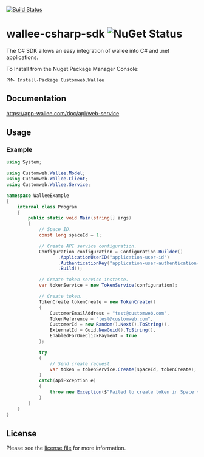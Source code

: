 [![Build Status](https://travis-ci.org/wallee-payment/wallee-csharp-sdk.svg?branch=master)](https://travis-ci.org/wallee-payment/wallee-csharp-sdk)

# wallee-csharp-sdk ![NuGet Status](https://buildstats.info/nuget/Customweb.Wallee)
The C# SDK allows an easy integration of wallee into C# and .net applications.

To Install from the Nuget Package Manager Console:

	PM> Install-Package Customweb.Wallee

## Documentation
https://app-wallee.com/doc/api/web-service

## Usage

### Example

```csharp
using System;

using Customweb.Wallee.Model;
using Customweb.Wallee.Client;
using Customweb.Wallee.Service;

namespace WalleeExample
{
    internal class Program
    {
        public static void Main(string[] args)
        {
            // Space ID.
            const long spaceId = 1;

            // Create API service configuration.
            Configuration configuration = Configuration.Builder()
	               .ApplicationUserID("application-user-id")
	               .AuthenticationKey("application-user-authentication-key")
	               .Build();

            // Create token service instance.
            var tokenService = new TokenService(configuration);

            // Create token.
            TokenCreate tokenCreate = new TokenCreate()
            {
                CustomerEmailAddress = "test@customweb.com",
                TokenReference = "test@customweb.com",
                CustomerId = new Random().Next().ToString(),
                ExternalId = Guid.NewGuid().ToString(),
                EnabledForOneClickPayment = true
            };

            try
            {
                // Send create request.
                var token = tokenService.Create(spaceId, tokenCreate);
            }
            catch(ApiException e)
            {
                throw new Exception($"Failed to create token in Space {spaceId}.", e);
            }
        }
    }
}
```

## License

Please see the [license file](https://github.com/wallee-payment/wallee-csharp-sdk/blob/master/LICENSE.txt) for more information.
